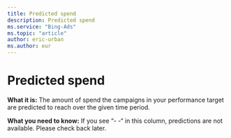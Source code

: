 ```yaml
---
title: Predicted spend
description: Predicted spend
ms.service: "Bing-Ads"
ms.topic: "article"
author: eric-urban
ms.author: eur
---
```


# Predicted spend

**What it is:**   The amount of spend the campaigns in your performance target are predicted to reach over the given time period.

**What you need to know:** If you see “- -“ in this column, predictions are not available. Please check back later.


